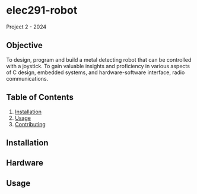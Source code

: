 # elec291-robot
Project 2 - 2024

## Objective
To design, program and build a metal detecting robot that can be controlled with a joystick. 
To gain valuable insights and proficiency in various aspects of C design, embedded systems, and hardware-software interface, radio communications. 


## Table of Contents

1. [Installation](#installation)
2. [Usage](#usage)
3. [Contributing](#contributing)

## Installation


## Hardware


## Usage

